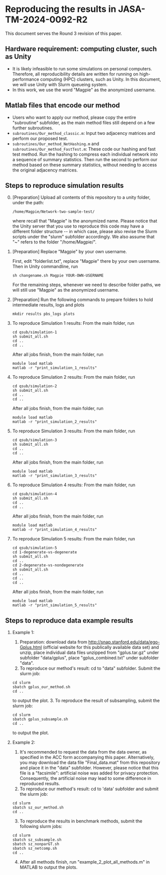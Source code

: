 # Reproducing the results in JASA-TM-2024-0092-R2

This document serves the Round 3 revision of this paper.


## Hardware requirement:  computing cluster, such as Unity
* It is likely infeasible to run some simulations on personal computers.  Therefore, all reproducibility details are written for running on high-performance computing (HPC) clusters, such as Unity.  In this document, we will use Unity with Slurm queueing system.
* In this work, we use the word "Magpie" as the anonymized username.

## Matlab files that encode our method

* Users who want to apply our method, please copy the entire "subroutine" subfolder, as the main method files still depend on a few further subroutines.
* ```subroutines/Our_method_classic.m```: Input two adjacency matrices and perform our proposed test.
* ```subroutines/Our_method_NetHashing.m``` and ```subroutines/Our_method_FastTest.m```: These code our hashing and fast test method.  Run the hashing to compress each individual network into a sequence of summary statistics.  Then run the second to perform our method based on these summary statistics, without needing to access the original adjacency matrices.



## Steps to reproduce simulation results

0. [Preparation] Upload all contents of this repository to a unity folder, under the path:
	```
	/home/Magpie/Network-two-sample-test/
	```
	where recall that "Magpie" is the anonymized name.
	Please notice that the Unity server that you use to reproduce this code may have a different folder structure -- in which case, please also revise the Slurm scripts under the "slurm" subfolder accordingly.
	We also assume that "~" refers to the folder "/home/Magpie/".

1. [Preparation] Replace "Magpie" by your own username.

	First, edit "folderlist.txt", replace "Magpie" there by your own username.
	Then in Unity commandline, run
	```
	sh changename.sh Magpie YOUR-OWN-USERNAME
	```

	For the remaining steps, whenever we need to describe folder paths, we will still use "Magpie" as the anonymized username.

2. [Preparation] Run the following commands to prepare folders to hold intermediate results, logs and plots
	```
	mkdir results pbs_logs plots
	```

3. To reproduce Simulation 1 results: 
	From the main folder, run
	```
	cd qsub/simulation-1
	sh submit_all.sh
	cd ..
	cd ..
	```
	After all jobs finish, from the main folder, run
	```
	module load matlab
	matlab -r "print_simulation_1_results"
	```

4. To reproduce Simulation 2 results:
	From the main folder, run
	```
	cd qsub/simulation-2
	sh submit_all.sh
	cd ..
	cd ..
	```
	After all jobs finish, from the main folder, run
	```
	module load matlab
	matlab -r "print_simulation_2_results"
	```

5. To reproduce Simulation 3 results:
	From the main folder, run
	```
	cd qsub/simulation-3
	sh submit_all.sh
	cd ..
	cd ..
	```
	After all jobs finish, from the main folder, run
	```
	module load matlab
	matlab -r "print_simulation_3_results"
	```

6. To reproduce Simulation 4 results:
	From the main folder, run
	```
	cd qsub/simulation-4
	sh submit_all.sh
	cd ..
	cd ..
	```
	After all jobs finish, from the main folder, run
	```
	module load matlab
	matlab -r "print_simulation_4_results"
	```

7. To reproduce Simulation 5 results:
	From the main folder, run
	```
	cd qsub/simulation-5
	cd 1-degenerate-vs-degenerate
	sh submit_all.sh
	cd ..
	cd 2-degenerate-vs-nondegenerate
	sh submit_all.sh
	cd ..
	cd ..
	cd ..
	```
	After all jobs finish, from the main folder, run
	```
	module load matlab
	matlab -r "print_simulation_5_results"
	```



## Steps to reproduce data example results

1. Example 1:
	1. Preparation: download data from http://snap.stanford.edu/data/ego-Gplus.html (official website for this publically available data set) and unzip, place individual data files unzipped from "gplus.tar.gz" under subfolder "data/gplus", place "gplus_combined.txt" under subfolder "data".
	2. To reproduce our method's result: cd to "data" subfolder.  Submit the slurm job:
	```
	cd slurm
	sbatch gplus_our_method.sh
	cd ..
	```
	to output the plot.
	3. To reproduce the result of subsampling, submit the slurm job:
	```
	cd slurm
	sbatch gplus_subsample.sh
	cd ..
	```
	to output the plot.



2. Example 2: 
	1. It's recommended to request the data from the data owner, as specified in the ACC form accompanying this paper.  Alternatively, you may download the data file "Final_data.mat" from this repository and place it in the "data" subfolder.  However, please notice that this file is a "facsimile": artificial noise was added for privacy protection.  Consequently, the artificial noise may lead to some difference in reproduced results.
	2. To reproduce our method's result: cd to 'data' subfolder and submit the slurm job:
	```
	cd slurm
	sbatch sz_our_method.sh
	cd ..
	```
	3. To reproduce the results in benchmark methods, submit the following slurm jobs:

	```
	cd slurm
	sbatch sz_subsample.sh
	sbatch sz_nonparGT.sh
	sbatch sz_netcomp.sh
	cd ..
	```
	4. After all methods finish, run "example_2_plot_all_methods.m" in MATLAB to output the plots.


